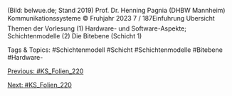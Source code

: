 (Bild: belwue.de; Stand 2019)
Prof. Dr. Henning Pagnia (DHBW Mannheim) Kommunikationssysteme © Fruhjahr 2023 7 / 187Einfuhrung Ubersicht
Themen der Vorlesung
(1) Hardware- und Software-Aspekte; Schichtenmodelle
(2) Die Bitebene (Schicht 1)

   Tags & Topics:
   #Schichtenmodell
   #Schicht
   #Schichtenmodelle
   #Bitebene
   #Hardware-

[Previous: #KS_Folien_220](KS_Folien_220.md)

[Next: #KS_Folien_220](KS_Folien_220.md)